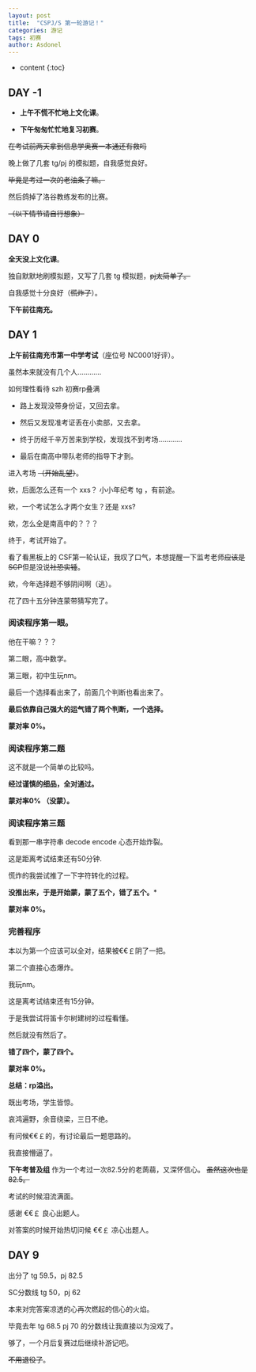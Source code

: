 ```yaml
---
layout: post
title:  "CSPJ/S 第一轮游记！"
categories: 游记
tags: 初赛
author: Asdonel
---
```


* content
{:toc}
## DAY -1

- **上午不慌不忙地上文化课**。   

- **下午匆匆忙忙地复习初赛**。   

~~在考试前两天拿到信息学奥赛一本通还有救吗~~  

晚上做了几套 tg/pj 的模拟题，自我感觉良好。
  
~~毕竟是考过一次的老油条了嘛。~~

然后鸽掉了洛谷教练发布的比赛。 

~~（以下情节请自行想象）~~

## DAY 0

**全天没上文化课**。

独自默默地刷模拟题，又写了几套 tg 模拟题，~~pj太简单了。~~

自我感觉十分良好（~~慌炸了~~）。

**下午前往南充。**

## DAY 1

**上午前往南充市第一中学考试**（座位号 NC0001好评）。

虽然本来就没有几个人…………

如何理性看待 szh 初赛rp叠满
- 路上发现没带身份证，又回去拿。

- 然后又发现准考证丢在小卖部，又去拿。

- 终于历经千辛万苦来到学校，发现找不到考场…………

- 最后在南高中带队老师的指导下才到。

进入考场 ~~（开始乱望）~~。

欸，后面怎么还有一个 xxs？
小小年纪考 tg ，有前途。

欸，一个考试怎么才两个女生？还是 xxs?

欸，怎么全是南高中的？？？

终于，考试开始了。

看了看黑板上的 CSF第一轮认证，我叹了口气，本想提醒一下监考老师~~应该是SCP~~但是没说~~社恐实锤~~。

欸，今年选择题不够阴间啊（逃）。

花了四十五分钟连蒙带猜写完了。

### 阅读程序第一眼。

他在干嘛？？？

第二眼，高中数学。

第三眼，初中生玩nm。

最后一个选择看出来了，前面几个判断也看出来了。

**最后依靠自己强大的运气错了两个判断，一个选择。**

**蒙对率 0%。**

### 阅读程序第二题

这不就是一个简单の比较吗。

**经过谨慎的细品，全对通过。**

**蒙对率0% （没蒙）。**

### 阅读程序第三题

看到那一串字符串 decode encode 心态开始炸裂。

这是距离考试结束还有50分钟.

慌炸的我尝试推了一下字符转化的过程。

**没推出来，于是开始蒙，蒙了五个，错了五个。***

**蒙对率 0%。**

### 完善程序

本以为第一个应该可以全对，结果被€€￡阴了一把。

第二个直接心态爆炸。

我玩nm。

这是离考试结束还有15分钟。

于是我尝试将笛卡尔树建树的过程看懂。

然后就没有然后了。

**错了四个，蒙了四个。**

**蒙对率 0%。**

**总结：rp溢出。**

既出考场，学生皆惊。

哀鸿遍野，余音绕梁，三日不绝。

有问候€€￡的，有讨论最后一题思路的。

我直接懵逼了。

**下午考普及组**
作为一个考过一次82.5分的老蒟蒻，又深怀信心。
~~虽然这次也是82.5。~~

考试的时候泪流满面。

感谢 €€￡ 良心出题人。

对答案的时候开始热切问候 €€￡ 凉心出题人。

## DAY 9
出分了 tg 59.5，pj 82.5

SC分数线 tg 50，pj 62

本来对完答案凉透的心再次燃起的信心的火焰。

毕竟去年 tg 68.5 pj 70 的分数线让我直接以为没戏了。

够了，一个月后复赛过后继续补游记吧。

~~不用退役了~~。

